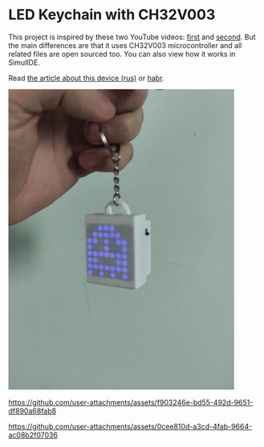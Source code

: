 # LED Keychain with CH32V003

This project is inspired by these two YouTube videos: [first](https://www.youtube.com/watch?v=MnIGLcxYmrs&t=56s) and [second](https://www.youtube.com/watch?v=6DgWKBOdAS4). But the main differences are that it uses CH32V003 microcontroller and all related files are open sourced too. You can also view how it works in SimulIDE.

Read [the article about this device (rus)](https://m039.ru/post/led-keychain) or [habr](https://habr.com/ru/articles/933680/).

![Cover](/Docs/Cover.jpg "The final keychain")

https://github.com/user-attachments/assets/f903246e-bd55-492d-9651-df890a68fab8

https://github.com/user-attachments/assets/0cee810d-a3cd-4fab-9664-ac08b2f07036
